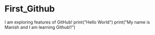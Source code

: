 # First_Github
I am exploring features of GitHub!
print("Hello World")
print("My name is Manish and I am learning Github!!")
